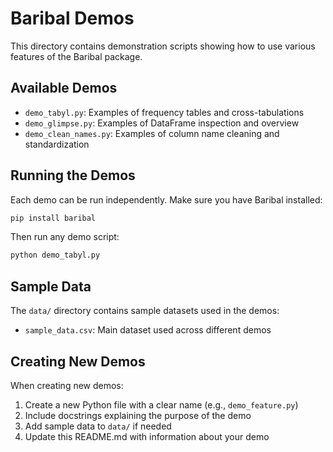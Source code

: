 # Baribal Demos

This directory contains demonstration scripts showing how to use various features of the Baribal package.

## Available Demos

- `demo_tabyl.py`: Examples of frequency tables and cross-tabulations
- `demo_glimpse.py`: Examples of DataFrame inspection and overview
- `demo_clean_names.py`: Examples of column name cleaning and standardization

## Running the Demos

Each demo can be run independently. Make sure you have Baribal installed:

```bash
pip install baribal
```

Then run any demo script:

```bash
python demo_tabyl.py
```

## Sample Data

The `data/` directory contains sample datasets used in the demos:

- `sample_data.csv`: Main dataset used across different demos

## Creating New Demos

When creating new demos:

1. Create a new Python file with a clear name (e.g., `demo_feature.py`)
2. Include docstrings explaining the purpose of the demo
3. Add sample data to `data/` if needed
4. Update this README.md with information about your demo
